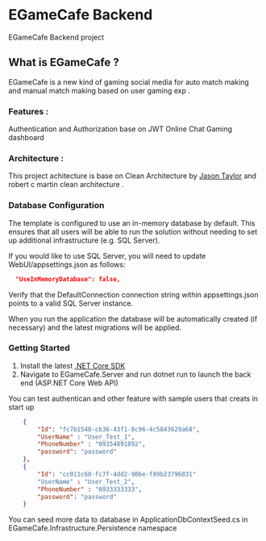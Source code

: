 # EGameCafe Backend

EGameCafe Backend project 

## What is EGameCafe ? 

EGameCafe is a new kind of gaming social media for auto match making and manual match making based on user gaming exp . 

### Features : 

Authentication and Authorization base on JWT 
Online Chat 
Gaming dashboard 

### Architecture : 

This project achitecture is base on Clean Architecture by [Jason Taylor](https://github.com/jasontaylordev/CleanArchitecture "package page link") and robert c martin clean architecture .

### Database Configuration

The template is configured to use an in-memory database by default. This ensures that all users will be able to run the solution without needing to set up additional infrastructure (e.g. SQL Server).

If you would like to use SQL Server, you will need to update WebUI/appsettings.json as follows:

```json
  "UseInMemoryDatabase": false,
```

Verify that the DefaultConnection connection string within appsettings.json points to a valid SQL Server instance.

When you run the application the database will be automatically created (if necessary) and the latest migrations will be applied.

### Getting Started

1. Install the latest [.NET Core SDK](https://dotnet.microsoft.com/download)
2. Navigate to EGameCafe.Server and run dotnet run to launch the back end (ASP.NET Core Web API) 

You can test authentican and other feature with sample users that creats in start up 

```json
    {
        "Id": "fc7b1548-cb36-43f1-8c96-4c5843629a68",
        "UserName" : "User_Test_1",
        "PhoneNumber" : "09354891892",
        "password": "password"
    },
    {
        "Id": "cc011c60-fc7f-4dd2-906e-f89b23796831"
        "UserName" : "User_Test_2",
        "PhoneNumber" : "0933333333",
        "password": "password"
    }
```

You can seed more data to database in ApplicationDbContextSeed.cs in EGameCafe.Infrastructure.Persistence namespace 
